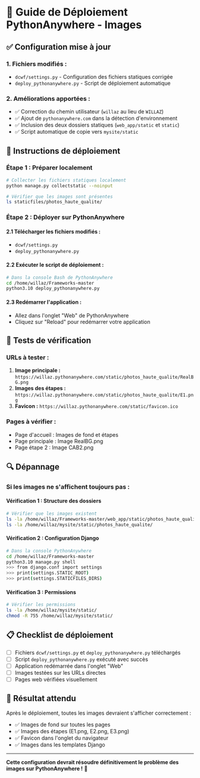 # 🚀 Guide de Déploiement PythonAnywhere - Images

## ✅ Configuration mise à jour

### 1. **Fichiers modifiés :**
- `dcwf/settings.py` - Configuration des fichiers statiques corrigée
- `deploy_pythonanywhere.py` - Script de déploiement automatique

### 2. **Améliorations apportées :**
- ✅ Correction du chemin utilisateur (`willaz` au lieu de `WILLAZ`)
- ✅ Ajout de `pythonanywhere.com` dans la détection d'environnement
- ✅ Inclusion des deux dossiers statiques (`web_app/static` et `static`)
- ✅ Script automatique de copie vers `mysite/static`

## 🔧 Instructions de déploiement

### **Étape 1 : Préparer localement**
```bash
# Collecter les fichiers statiques localement
python manage.py collectstatic --noinput

# Vérifier que les images sont présentes
ls staticfiles/photos_haute_qualite/
```

### **Étape 2 : Déployer sur PythonAnywhere**

#### **2.1 Télécharger les fichiers modifiés :**
- `dcwf/settings.py`
- `deploy_pythonanywhere.py`

#### **2.2 Exécuter le script de déploiement :**
```bash
# Dans la console Bash de PythonAnywhere
cd /home/willaz/Frameworks-master
python3.10 deploy_pythonanywhere.py
```

#### **2.3 Redémarrer l'application :**
- Allez dans l'onglet "Web" de PythonAnywhere
- Cliquez sur "Reload" pour redémarrer votre application

## 🧪 Tests de vérification

### **URLs à tester :**
1. **Image principale :** `https://willaz.pythonanywhere.com/static/photos_haute_qualite/RealBG.png`
2. **Images des étapes :** `https://willaz.pythonanywhere.com/static/photos_haute_qualite/E1.png`
3. **Favicon :** `https://willaz.pythonanywhere.com/static/favicon.ico`

### **Pages à vérifier :**
- Page d'accueil : Images de fond et étapes
- Page principale : Image RealBG.png
- Page étape 2 : Image CAB2.png

## 🔍 Dépannage

### **Si les images ne s'affichent toujours pas :**

#### **Vérification 1 : Structure des dossiers**
```bash
# Vérifier que les images existent
ls -la /home/willaz/Frameworks-master/web_app/static/photos_haute_qualite/
ls -la /home/willaz/mysite/static/photos_haute_qualite/
```

#### **Vérification 2 : Configuration Django**
```bash
# Dans la console PythonAnywhere
cd /home/willaz/Frameworks-master
python3.10 manage.py shell
>>> from django.conf import settings
>>> print(settings.STATIC_ROOT)
>>> print(settings.STATICFILES_DIRS)
```

#### **Vérification 3 : Permissions**
```bash
# Vérifier les permissions
ls -la /home/willaz/mysite/static/
chmod -R 755 /home/willaz/mysite/static/
```

## 📋 Checklist de déploiement

- [ ] Fichiers `dcwf/settings.py` et `deploy_pythonanywhere.py` téléchargés
- [ ] Script `deploy_pythonanywhere.py` exécuté avec succès
- [ ] Application redémarrée dans l'onglet "Web"
- [ ] Images testées sur les URLs directes
- [ ] Pages web vérifiées visuellement

## 🎯 Résultat attendu

Après le déploiement, toutes les images devraient s'afficher correctement :
- ✅ Images de fond sur toutes les pages
- ✅ Images des étapes (E1.png, E2.png, E3.png)
- ✅ Favicon dans l'onglet du navigateur
- ✅ Images dans les templates Django

---

**Cette configuration devrait résoudre définitivement le problème des images sur PythonAnywhere !** 🎉
